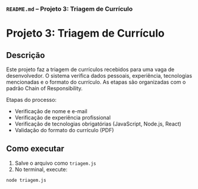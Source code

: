 ###  `README.md` – Projeto 3: Triagem de Currículo

#  Projeto 3: Triagem de Currículo

##  Descrição

Este projeto faz a triagem de currículos recebidos para uma vaga de desenvolvedor. O sistema verifica dados pessoais, experiência, tecnologias mencionadas e o formato do currículo. As etapas são organizadas com o padrão Chain of Responsibility.

Etapas do processo:
- Verificação de nome e e-mail
- Verificação de experiência profissional
- Verificação de tecnologias obrigatórias (JavaScript, Node.js, React)
- Validação do formato do currículo (PDF)

##  Como executar

1. Salve o arquivo como `triagem.js`
2. No terminal, execute:
```bash
node triagem.js
